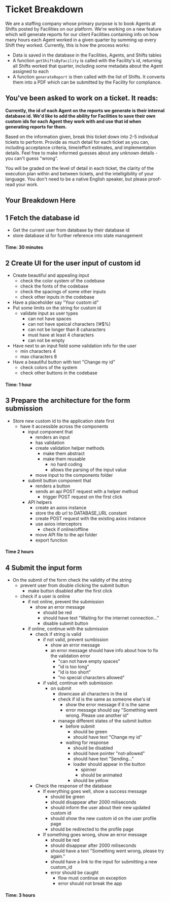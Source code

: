 # Ticket Breakdown
We are a staffing company whose primary purpose is to book Agents at Shifts posted by Facilities on our platform. We're working on a new feature which will generate reports for our client Facilities containing info on how many hours each Agent worked in a given quarter by summing up every Shift they worked. Currently, this is how the process works:

- Data is saved in the database in the Facilities, Agents, and Shifts tables
- A function `getShiftsByFacility` is called with the Facility's id, returning all Shifts worked that quarter, including some metadata about the Agent assigned to each
- A function `generateReport` is then called with the list of Shifts. It converts them into a PDF which can be submitted by the Facility for compliance.

## You've been asked to work on a ticket. It reads:

**Currently, the id of each Agent on the reports we generate is their internal database id. We'd like to add the ability for Facilities to save their own custom ids for each Agent they work with and use that id when generating reports for them.**


Based on the information given, break this ticket down into 2-5 individual tickets to perform. Provide as much detail for each ticket as you can, including acceptance criteria, time/effort estimates, and implementation details. Feel free to make informed guesses about any unknown details - you can't guess "wrong".


You will be graded on the level of detail in each ticket, the clarity of the execution plan within and between tickets, and the intelligibility of your language. You don't need to be a native English speaker, but please proof-read your work.

## Your Breakdown Here
## 1 Fetch the database id
 - Get the current user from database by their database id
 - store database id for further reference into state management

 #### Time: 30 minutes

## 2 Create UI for the user input of custom id
 - Create beautiful and appealing input
    - check the color system of the codebase
    - check the fonts of the codebase
    - check the spacings of some other inputs
    - check other inputs in the codebase
 - Have a placeholder say "Your custom id"
 - Put some limits on the string for custom id
    - validate input as user types
        - can not have spaces
        - can not have speical characters (!#$%)
        - can not be longer than 8 caharacters
        - must have at least 4 characters
        - can not be empty
 - Have next to an input field some validation info for the user
    - min characters 4
    - max characters 8
 - Have a beautiful button with text "Change my id"
    - check colors of the system
    - check other buttons in the codebase
 
 #### Time: 1 hour 

## 3 Prepare the architecture for the form submission
 - Store new custom id to the application state first
    - have it accessible across the components
        - input component that 
            - renders an input
            - has validation
            - create validation helper methods
                - make them abstract
                - make them reusable
                    - no hard coding
                    - allows the parsing of the input value
            - move input to the components folder
        - submit button component that
            - renders a button
            - sends an api POST request with a helper method
                - trigger POST request on the first click
        - API helpers
            - create an axios instance
            - store the db url to DATABASE_URL constant
            - create POST request with the existing axios instance
            - use axios interceptors
                - check if online/offline
            - move API file to the api folder
            - export function
 
 #### Time 2 hours

## 4 Submit the input form
 - On the submit of the form check the validity of the string
    - prevent user from double clicking the submit button
        - make button disabled after the first click
    - check if a user is online
        - if not online, prevent the submission
            - show an error message
                - should be red
                - should have text "Waiting for the internet connection..."
                - disable submit button
        - if online, continue with the submission
            - check if string is valid
                - if not valid, prevent sumbission
                    - show an error message 
                    - an error message should have info about how to fix the validation error
                        - "can not have empty spaces"
                        - "id is too long"
                        - "id is too short"
                        - "no special characters allowed"
                - if valid, continue with submission
                    - on submit 
                        - downcase all characters in the id
                        - check if id is the same as someone else's id
                            - show the error message if it is the same
                            - error message should say "Something went wrong. Please use another id"
                        - manage different states of the submit button
                            - before submit
                                - should be green
                                - should have text "Change my id"
                            - waiting for response
                                - should be disabled
                                - should have pointer "not-allowed"
                                - should have text "Sending..."
                                - loader should appear in the button
                                    - spinner
                                    - should be animated
                                - should be yellow
            - Check the response of the database
                - If everything goes well, show a success message
                    - should be green
                    - should disappear after 2000 miliseconds
                    - should inform the user about their new updated custom id
                    - should show the new custom id on the user profile page
                    - should be redirected to the profile page
                - If something goes wrong, show an error message
                    - should be red
                    - should disappear after 2000 miliseconds
                    - should have a text "Something went wrong, please try again."
                    - should have a link to the input for submitting a new custom_id
                    - error should be caught
                        - flow must continue on exception
                        - error should not break the app

 #### Time: 3 hours
